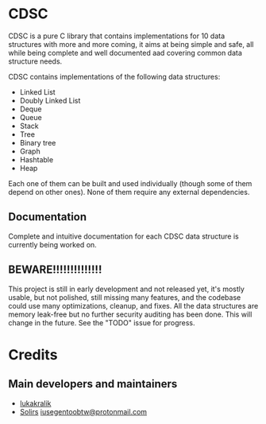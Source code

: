 # CDSC
CDSC is a pure C library that contains implementations for 10 data structures with more and more coming,
it aims at being simple and safe, all while being complete and well documented aad covering common data structure needs.

CDSC contains implementations of the following data structures:
- Linked List
- Doubly Linked List
- Deque
- Queue
- Stack
- Tree
- Binary tree
- Graph
- Hashtable
- Heap  
  
Each one of them can be built and used individually (though some of them depend on other ones).
None of them require any external dependencies.

## Documentation  
  
Complete and intuitive documentation for each CDSC data structure is currently being worked on.  

## BEWARE!!!!!!!!!!!!!!
This project is still in early development and not released yet, it's mostly usable, but not polished, still missing many features, and the codebase could use many optimizations, cleanup, and fixes. All the data structures are memory leak-free but no further security auditing has been done. This will change in the future.
See the "TODO" issue for progress.

# Credits
## Main developers and maintainers
- [lukakralik](https://github.com/lukakralik)
- [Solirs](https://github.com/Solirs) iusegentoobtw@protonmail.com
